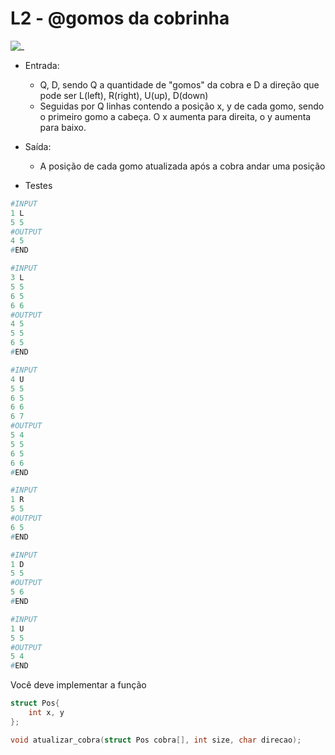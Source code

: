 # L2 - @gomos da cobrinha

![_](cover.jpg)

- Entrada:
  - Q, D, sendo Q a quantidade de "gomos" da cobra e D a direção que pode ser L(left), R(right), U(up), D(down)
  - Seguidas por Q linhas contendo a posição x, y de cada gomo, sendo o primeiro gomo a cabeça. O x aumenta para direita, o y aumenta para baixo.
- Saída:
  - A posição de cada gomo atualizada após a cobra andar uma posição

- Testes

``` py
#INPUT
1 L
5 5
#OUTPUT
4 5
#END
```

```py
#INPUT
3 L
5 5
6 5
6 6
#OUTPUT
4 5
5 5
6 5
#END
```

```py
#INPUT
4 U
5 5
6 5
6 6
6 7
#OUTPUT
5 4
5 5
6 5
6 6
#END
```

```py
#INPUT
1 R
5 5
#OUTPUT
6 5
#END
```

```py
#INPUT
1 D
5 5
#OUTPUT
5 6
#END
```

```py
#INPUT
1 U
5 5
#OUTPUT
5 4
#END
```

Você deve implementar a função

```c
struct Pos{
    int x, y
};

void atualizar_cobra(struct Pos cobra[], int size, char direcao);
```

